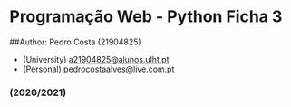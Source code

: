 # Programação Web - Python Ficha 3
##Author:
Pedro Costa (21904825)
- (University) a21904825@alunos.ulht.pt
- (Personal) pedrocostaalves@live.com.pt

### (2020/2021)